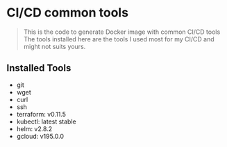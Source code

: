 # CI/CD common tools
> This is the code to generate Docker image with common CI/CD tools 
> The tools installed here are the tools I used most for my CI/CD and might not suits yours.

## Installed Tools
- git
- wget 
- curl 
- ssh
- terraform: v0.11.5
- kubectl: latest stable
- helm: v2.8.2
- gcloud: v195.0.0 
